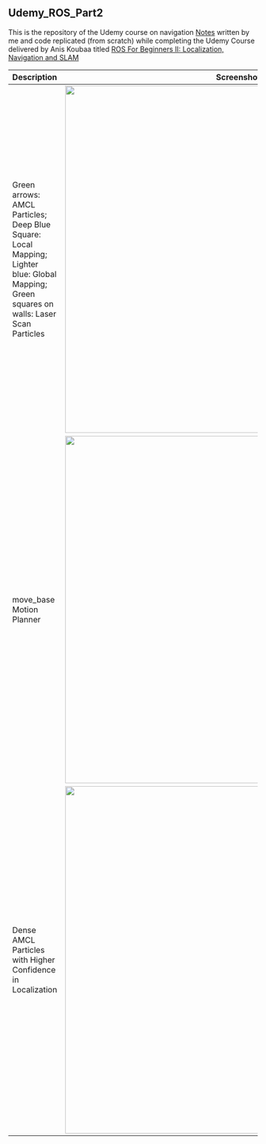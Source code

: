 ## Udemy\_ROS\_Part2
This is the repository of the Udemy course on navigation
[Notes](https://github.com/trunc8/udemy_ros_part2/blob/master/Udemy_ROS_Part2_Notes.pdf) written by me and code replicated (from scratch) while completing the Udemy Course delivered by Anis Koubaa titled [ROS For Beginners II: Localization, Navigation and SLAM](https://www.udemy.com/course/ros-navigation/)


| Description | Screenshot |
| ------ | ------ |
| Green arrows: AMCL Particles; Deep Blue Square: Local Mapping; Lighter blue: Global Mapping; Green squares on walls: Laser Scan Particles | <img src="https://github.com/trunc8/udemy_ros_part2/blob/assets/stationary.png" width="700">  |
| move\_base Motion Planner | <img src="https://github.com/trunc8/udemy_ros_part2/blob/assets/move_base.png" width="700">  |
| Dense AMCL Particles with Higher Confidence in Localization | <img src="https://github.com/trunc8/udemy_ros_part2/blob/assets/dense_amcl.png" width="700">  |
